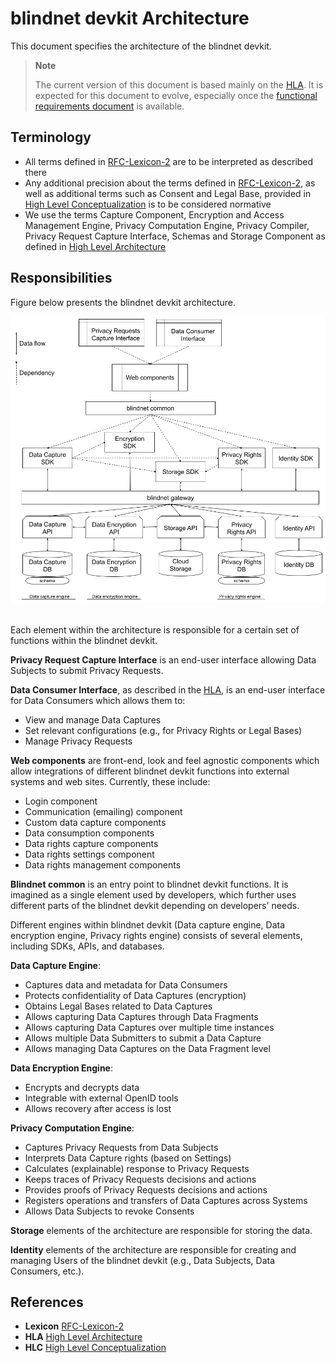 # blindnet devkit Architecture

This document specifies the architecture of the blindnet devkit.

> **Note**
>
> The current version of this document is based mainly on the [HLA][HLA]. It is expected for this document to evolve, especially once the [functional requirements document](../../specifications#functional-requirements) is available.

## Terminology

- All terms defined in [RFC-Lexicon-2][Lexicon] are to be interpreted as described there
- Any additional precision about the terms defined in [RFC-Lexicon-2][Lexicon], as well as additional terms such as Consent and Legal Base, provided in [High Level Conceptualization][HLC] is to be considered normative
- We use the terms Capture Component, Encryption and Access Management Engine, Privacy Computation Engine, Privacy Compiler, Privacy Request Capture Interface, Schemas and Storage Component as defined in [High Level Architecture][HLA]

## Responsibilities

Figure below presents the blindnet devkit architecture.

<img src="./img/devkit_architecture.png">
<br><br>

Each element within the architecture is responsible for a certain set of functions within the blindnet devkit.

**Privacy Request Capture Interface** is an end-user interface allowing Data Subjects to submit Privacy Requests.

**Data Consumer Interface**, as described in the [HLA][HLA], is an end-user interface for Data Consumers which allows them to:
- View and manage Data Captures
- Set relevant configurations (e.g., for Privacy Rights or Legal Bases)
- Manage Privacy Requests

**Web components** are front-end, look and feel agnostic components which allow integrations of different blindnet devkit functions into external systems and web sites. Currently, these include:
- Login component
- Communication (emailing) component
- Custom data capture components
- Data consumption components
- Data rights capture components
- Data rights settings component
- Data rights management components

**Blindnet common** is an entry point to blindnet devkit functions.
It is imagined as a single element used by developers, which further uses different parts of the blindnet devkit depending on developers' needs.

Different engines within blindnet devkit (Data capture engine, Data encryption engine, Privacy rights engine) consists of several elements, including SDKs, APIs, and databases.

**Data Capture Engine**:
- Captures data and metadata for Data Consumers
- Protects confidentiality of Data Captures (encryption)
- Obtains Legal Bases related to Data Captures
- Allows capturing Data Captures through Data Fragments
- Allows capturing Data Captures over multiple time instances
- Allows multiple Data Submitters to submit a Data Capture
- Allows managing Data Captures on the Data Fragment level

**Data Encryption Engine**:
- Encrypts and decrypts data
- Integrable with external OpenID tools
- Allows recovery after access is lost

**Privacy Computation Engine**:
- Captures Privacy Requests from Data Subjects
- Interprets Data Capture rights (based on Settings)
- Calculates (explainable) response to Privacy Requests
- Keeps traces of Privacy Requests decisions and actions
- Provides proofs of Privacy Requests decisions and actions
- Registers operations and transfers of Data Captures across Systems
- Allows Data Subjects to revoke Consents

**Storage** elements of the architecture are responsible for storing the data.

**Identity** elements of the architecture are responsible for creating and managing Users of the blindnet devkit (e.g., Data Subjects, Data Consumers, etc.).

## References
- **Lexicon** [RFC-Lexicon-2][Lexicon]
- **HLA** [High Level Architecture][HLA]
- **HLC** [High Level Conceptualization][HLC]

[Lexicon]: ../../refs/lexicon/RFC-Lexicon-2.md "RFC-Lexicon-2"
[HLA]: ../../refs/high-level-architecture/ "High Level Architecture"
[HLC]: ../../refs/high-level-conceptualization/ "High Level Conceptualization"
